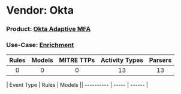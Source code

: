 Vendor: Okta
============
### Product: [Okta Adaptive MFA](../ds_okta_okta_adaptive_mfa.md)
### Use-Case: [Enrichment](../../../../UseCases/uc_enrichment.md)

| Rules | Models | MITRE TTPs | Activity Types | Parsers |
|:-----:|:------:|:----------:|:--------------:|:-------:|
|   0   |   0    |     0      |       13       |   13    |

| Event Type | Rules | Models || ---------- | ----- | ------ |
